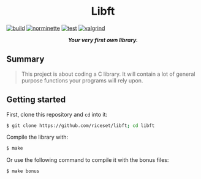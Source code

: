 <h1 align="center">
	Libft
</h1>

[![build](https://github.com/riceset/tdd_libft/actions/workflows/build.yml/badge.svg)](https://github.com/riceset/tdd_libft/actions/workflows/build.yml) [![norminette](https://github.com/riceset/tdd_libft/actions/workflows/norminette.yml/badge.svg)](https://github.com/riceset/tdd_libft/actions/workflows/norminette.yml)  [![test](https://github.com/riceset/tdd_libft/actions/workflows/test.yml/badge.svg)](https://github.com/riceset/tdd_libft/actions/workflows/test.yml)  [![valgrind](https://github.com/riceset/tdd_libft/actions/workflows/memoryleak.yml/badge.svg)](https://github.com/riceset/tdd_libft/actions/workflows/memoryleak.yml)

<p align="center">
	<b><i>Your very first own library.</i></b><br>
</p>

## Summary
> This project is about coding a C library.
> It will contain a lot of general purpose functions your programs will rely upon.

## Getting started
First, clone this repository and `cd` into it:

```zsh
$ git clone https://github.com/riceset/libft; cd libft
```

Compile the library with:

```zsh
$ make
```

Or use the following command to compile it with the bonus files:

```zsh
$ make bonus
```
